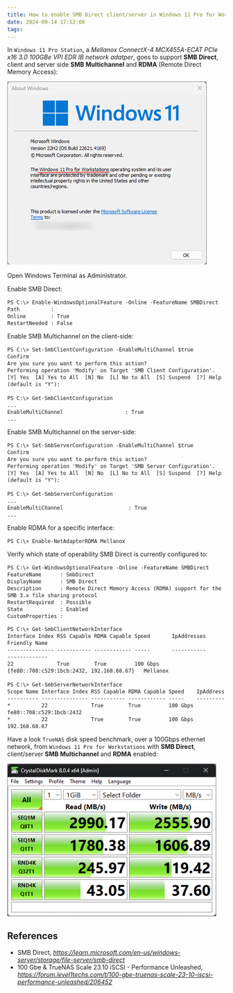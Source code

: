 ```yaml
---
title: How to enable SMB Direct client/server in Windows 11 Pro for Workstations
date: 2024-09-14 17:52:08
tags:
---
```


In `Windows 11 Pro Station`, a _Mellanox ConnectX-4 MCX455A-ECAT PCIe x16 3.0 100GBe VPI EDR IB network adatper_, goes to support **SMB Direct**, client and server side **SMB Multichannel** and **RDMA** (Remote Direct Memory Access):

![Windows 11 Pro for Workstations](/img/Windows%2011%20Pro%20for%20Workstations.png "Windows 11 Pro for Workstations")

Open Windows Terminal as Administrator.

Enable SMB Direct:

```
PS C:\> Enable-WindowsOptionalFeature -Online -FeatureName SMBDirect
Path          :
Online        : True
RestartNeeded : False
```

Enable SMB Multichannel on the client-side:

```
PS C:\> Set-SmbClientConfiguration -EnableMultiChannel $true
Confirm
Are you sure you want to perform this action?
Performing operation 'Modify' on Target 'SMB Client Configuration'.
[Y] Yes  [A] Yes to All  [N] No  [L] No to All  [S] Suspend  [?] Help (default is "Y"):

PS C:\> Get-SmbClientConfiguration
...
EnableMultiChannel                    : True
...
```

Enable SMB Multichannel on the server-side:

```
PS C:\> Set-SmbServerConfiguration -EnableMultiChannel $true
Confirm
Are you sure you want to perform this action?
Performing operation 'Modify' on Target 'SMB Server Configuration'.
[Y] Yes  [A] Yes to All  [N] No  [L] No to All  [S] Suspend  [?] Help (default is "Y"):

PS C:\> Get-SmbServerConfiguration
...
EnableMultiChannel                     : True
...
```

Enable RDMA for a specific interface:

```
PS C:\> Enable-NetAdapterRDMA Mellanox
```

Verify which state of operability SMB Direct is currently configured to:

```
PS C:\> Get-WindowsOptionalFeature -Online -FeatureName SMBDirect
FeatureName      : SmbDirect
DisplayName      : SMB Direct
Description      : Remote Direct Memory Access (RDMA) support for the SMB 3.x file sharing protocol
RestartRequired  : Possible
State            : Enabled
CustomProperties :
```

```
PS C:\> Get-SmbClientNetworkInterface
Interface Index RSS Capable RDMA Capable Speed       IpAddresses                                 Friendly Name
--------------- ----------- ------------ -----       -----------                                 -------------
22              True        True         100 Gbps    {fe80::708:c529:1bcb:2432, 192.168.68.67}   Mellanox

PS C:\> Get-SmbServerNetworkInterface
Scope Name Interface Index RSS Capable RDMA Capable Speed    IpAddress
---------- --------------- ----------- ------------ -----    ---------
*          22              True        True         100 Gbps fe80::708:c529:1bcb:2432
*          22              True        True         100 Gbps 192.168.68.67
```

Have a look `TrueNAS` disk speed benchmark, over a 100Gbps ethernet network, from `Windows 11 Pro for Workstations` with **SMB Direct**, client/server **SMB Multichannel** and **RDMA** enabled:

![TrueNAS disk speed benchmark](/img/TrueNAS%20disk%20speed%20benchmark.png "TrueNAS disk speed benchmark")

References
----------

- SMB Direct, _https://learn.microsoft.com/en-us/windows-server/storage/file-server/smb-direct_
- 100 Gbe & TrueNAS Scale 23.10 iSCSI - Performance Unleashed, _https://forum.level1techs.com/t/100-gbe-truenas-scale-23-10-iscsi-performance-unleashed/206452_
